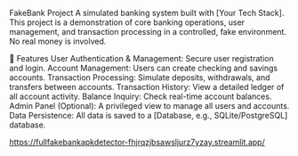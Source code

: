 FakeBank Project
A simulated banking system built with [Your Tech Stack]. This project is a demonstration of core banking operations, user management, and transaction processing in a controlled, fake environment. No real money is involved.

🚀 Features
User Authentication & Management: Secure user registration and login.
Account Management: Users can create checking and savings accounts.
Transaction Processing: Simulate deposits, withdrawals, and transfers between accounts.
Transaction History: View a detailed ledger of all account activity.
Balance Inquiry: Check real-time account balances.
Admin Panel (Optional): A privileged view to manage all users and accounts.
Data Persistence: All data is saved to a [Database, e.g., SQLite/PostgreSQL] database.













https://fullfakebankapkdetector-fhjrqzjbsawsljurz7yzay.streamlit.app/
